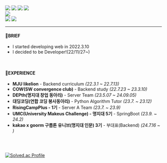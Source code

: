 
<br/>

<div align=left>
<img src="https://img.shields.io/badge/Spring-6DB33F?style=for-the-badge&logo=Spring&logoColor=white">
<img src="https://img.shields.io/badge/JAVA-007396?style=for-the-badge&logo=java&logoColor=white">
<img src="https://img.shields.io/badge/javascript-F7DF1E?style=for-the-badge&logo=javascript&logoColor=black">
<img src="https://img.shields.io/badge/node.js-339933?style=for-the-badge&logo=Node.js&logoColor=white">
</br>
<img src="https://img.shields.io/badge/mysql-4479A1?style=for-the-badge&logo=mysql&logoColor=white"> 
</br>
<img src="https://img.shields.io/badge/AWS-%23FF9900.svg?style=for-the-badge&logo=amazon-aws&logoColor=white">
<img src="https://img.shields.io/badge/docker-%230db7ed.svg?style=for-the-badge&logo=docker&logoColor=white">
</div>

<hr>
<h4>👋BRIEF</h4>
<ul>
<li>I started developing web in 2022.3.10</li>
<li>I decided to be Developer!(22/11/27~)</li>
</ul>

<br/>
<h4>💼EXPERIENCE</h4>
<ul>
<li><strong>MJU likelion</strong> - Backend curriculum <i>(22.3.1 ~ 22.7.13)</i></li>
<li><strong>COW(SW convergence club)</strong> - Backend study <i>(22.7.23 ~ 23.3.10)</i></li>
<li><strong>DEPth(명지대 창업 동아리)</strong> - Server Team <i>(23.5.07 ~ 24.09.05)</i></li>
<li><strong>대딩코딩(연합 코딩 봉사동아리)</strong> - Python Algorithm Tutor <i>(23.7. ~ 23.12)</i></li>
<li><strong>RisingCampPlus - 1기</strong> - Server A Team <i>(23.7. ~ 23.9)</i></li>
<li><strong>UMC(University Makeus Challenge) - 명지대 5기</strong> - SpringBoot <i>(23.9. ~ 24.2)</i></li>
<li><strong>kakao x goorm 구름톤 유니브(명지대 인문) 3기</strong> - 부대표(Backend) <i>(24.7.16 ~ )</i></li>
  
</ul>


<br/>
<br/>

[![Solved.ac Profile](http://mazassumnida.wtf/api/v2/generate_badge?boj=hazardous10)](https://solved.ac/hazardous10/)
